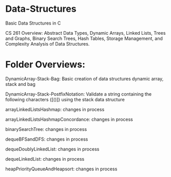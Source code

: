 # Data-Structures
Basic Data Structures in C

CS 261 Overview:  Abstract Data Types, Dynamic Arrays, Linked Lists, Trees and Graphs, Binary Search Trees, Hash Tables, Storage Management, and Complexity Analysis of Data Structures.

# Folder Overviews:
DynamicArray-Stack-Bag: Basic creation of data structures dynamic array, stack and bag

DynamicArray-Stack-PostfixNotation: Validate a string containing the following characters {[()]} using the stack data structure

arrayLinkedListsHashmap: changes in process

arrayLinkedListsHashmapConcordance: changes in process

binarySearchTree: changes in process

dequeBFSandDFS: changes in process

dequeDoublyLinkedList: changes in process

dequeLinkedList: changes in process

heapPriorityQueueAndHeapsort: changes in process
